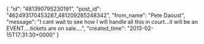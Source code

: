  {
   "id": "481390795230191",
   "post_id": "462493170453287_481209285248342",
   "from_name": "Pete Daoust",
   "message": "I cant wait to see how I will handle all this in court...it will be an EVENT....tickets are on sale....",
   "created_time": "2013-02-15T17:31:30+0000"
 }
